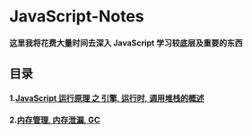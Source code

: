 # JavaScript-Notes

#### 这里我将花费大量时间去深入 JavaScript 学习较底层及重要的东西

## 目录

#### 1.[JavaScript 运行原理 之 引擎, 运行时, 调用堆栈的概述](https://github.com/blackCY/blog-JavaScript/issues/1)
#### 2.[内存管理, 内存泄漏, GC](https://github.com/blackCY/blog-JavaScript/issues/2)
